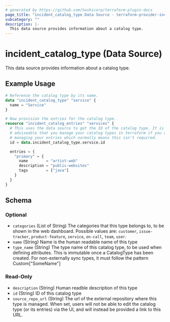 ```yaml
---
# generated by https://github.com/hashicorp/terraform-plugin-docs
page_title: "incident_catalog_type Data Source - terraform-provider-incident"
subcategory: ""
description: |-
  This data source provides information about a catalog type.
---
```


# incident_catalog_type (Data Source)

This data source provides information about a catalog type.

## Example Usage

```terraform
# Reference the catalog type by its name.
data "incident_catalog_type" "service" {
  name = "Service"
}

# Now provision the entries for the catalog type.
resource "incident_catalog_entries" "services" {
  # This uses the data source to get the ID of the catalog type. It is usually
  # adviseable that you manage your catalog types in terraform if you are also
  # managing your entries which normally means this isn't required.
  id = data.incident_catalog_type.service.id

  entries = {
    "primary" = {
      name        = "artist-web"
      description = "public-websites"
      tags        = ["java"]
    }
  }
}
```

<!-- schema generated by tfplugindocs -->
## Schema

### Optional

- `categories` (List of String) The categories that this type belongs to, to be shown in the web dashboard. Possible values are: `customer`, `issue-tracker`, `product-feature`, `service`, `on-call`, `team`, `user`.
- `name` (String) Name is the human readable name of this type
- `type_name` (String) The type name of this catalog type, to be used when defining attributes. This is immutable once a CatalogType has been created. For non-externally sync types, it must follow the pattern Custom["SomeName"]

### Read-Only

- `description` (String) Human readble description of this type
- `id` (String) ID of this catalog type
- `source_repo_url` (String) The url of the external repository where this type is managed. When set, users will not be able to edit the catalog type (or its entries) via the UI, and will instead be provided a link to this URL.


